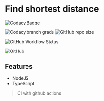 # Find shortest distance

[![Codacy Badge](https://api.codacy.com/project/badge/Grade/73cf8f36b9974acaa8f287ae3265d426)](https://app.codacy.com/manual/ersanyamarya/shortest-distance?utm_source=github.com&utm_medium=referral&utm_content=ersanyamarya/shortest-distance&utm_campaign=Badge_Grade_Dashboard)

![Codacy branch grade](https://img.shields.io/codacy/grade/6cec45f5a8634ea4878e490e05c34a32/master?logo=codacy&style=for-the-badge) ![GitHub repo size](https://img.shields.io/github/repo-size/ersanyamarya/shortest-distance?logo=github&style=for-the-badge)

![GitHub Workflow Status](https://img.shields.io/github/workflow/status/ersanyamarya/shortest-distance/Integrate?label=Integrate&logo=github&style=for-the-badge)

![GitHub](https://img.shields.io/github/license/ersanyamarya/shortest-distance?style=for-the-badge)

## Features

- NodeJS
- TypeScript

> CI with github actions
